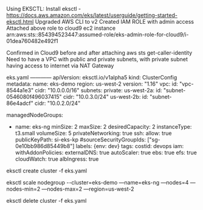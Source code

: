
Using EKSCTL:
Install eksctl - https://docs.aws.amazon.com/eks/latest/userguide/getting-started-eksctl.html
Upgraded AWS CLI to v2
Created IAM ROLE with admin access 
Attached above role to cloud9 ec2 instance
arn:aws:sts::854394523447:assumed-role/eks-admin-role-for-cloud9/i-01dea760482e492f1
 
Confirmed in Cloud9 before and after attaching
aws sts get-caller-identity
Need to have a VPC with public and private subnets, with private subnet having access to internet via NAT Gateway 
 
eks.yaml
————
apiVersion: eksctl.io/v1alpha5
kind: ClusterConfig
metadata:
  name: eks-demo
  region: us-west-2
  version: "1.16"
vpc:
  id: "vpc-8544a1e3"
  cidr: "10.0.0.0/16"
  subnets:
    private:
      us-west-2a:
          id: "subnet-0546080f496037415"
          cidr: "10.0.3.0/24"
      us-west-2b:
          id: "subnet-86e4adcf"
          cidr: "10.0.2.0/24"
 
managedNodeGroups:
  - name: eks-ng
    minSize: 2
    maxSize: 2
    desiredCapacity: 2
    instanceType: t3.small
    volumeSize: 5
    privateNetworking: true
    ssh:
      allow: true
      publicKeyPath: si-eks-kp
      #sourceSecurityGroupIds: ["sg-0e10bb986d85449b8"]
    labels: {env: dev}
    tags:
      costid: devops
    iam:
      withAddonPolicies:
        externalDNS: true
        autoScaler: true
        ebs: true
        efs: true
        cloudWatch: true
        albIngress: true
 
eksctl create cluster -f eks.yaml
 
eksctl scale nodegroup --cluster=eks-demo —name=eks-ng —nodes=4 —nodes-min=2 —nodes-max=2 —region=us-west-2
 
eksctl delete cluster -f eks.yaml
